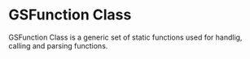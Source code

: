 # GSFunction Class
 
GSFunction Class is a generic set of static functions used for handlig, calling and parsing functions.

